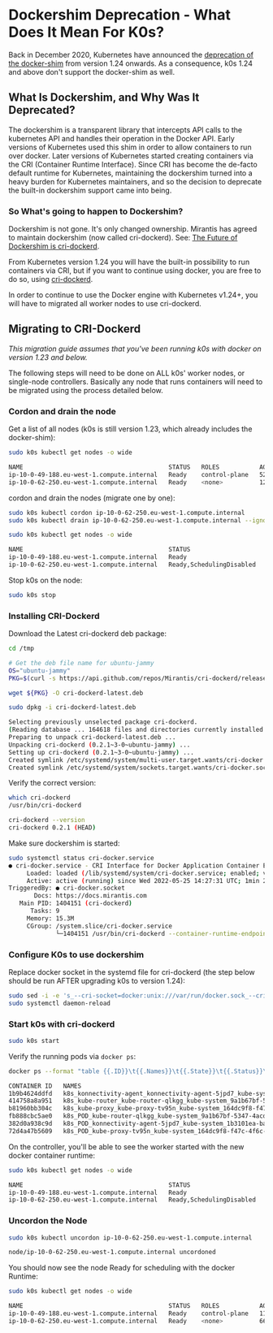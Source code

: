 # Dockershim Deprecation - What Does It Mean For K0s?

Back in December 2020, Kubernetes have announced the [deprecation of the
docker-shim][deprecate-dockershim] from version 1.24 onwards. As a consequence,
k0s 1.24 and above don't support the docker-shim as well.

[deprecate-dockershim]: https://kubernetes.io/blog/2020/12/02/dockershim-faq/

## What Is Dockershim, and Why Was It Deprecated?

The dockershim is a transparent library that intercepts API calls to the kubernetes API and handles their operation in the Docker API. Early versions of Kubernetes used this shim in order to allow containers to run over docker. Later versions of Kubernetes started creating containers via the CRI (Container Runtime Interface). Since CRI has become the de-facto default runtime for Kubernetes, maintaining the dockershim turned into a heavy burden for Kubernetes maintainers, and so the decision to deprecate the built-in dockershim support came into being.

### So What's going to happen to Dockershim?

Dockershim is not gone. It's only changed ownership. Mirantis has agreed to maintain dockershim (now called cri-dockerd). See: [The Future of Dockershim is cri-dockerd](https://www.mirantis.com/blog/the-future-of-dockershim-is-cri-dockerd/).

From Kubernetes version 1.24 you will have the built-in possibility to run containers via CRI, but if you want to continue using docker, you are free to do so, using [cri-dockerd](https://github.com/Mirantis/cri-dockerd).

In order to continue to use the Docker engine with Kubernetes v1.24+, you will have to migrated all worker nodes to use cri-dockerd.

## Migrating to CRI-Dockerd

*This migration guide assumes that you've been running k0s with docker on version 1.23 and below.*

The following steps will need to be done on ALL k0s' worker nodes, or single-node controllers. Basically any node that runs containers will need to be migrated using the process detailed below.

### Cordon and drain the node

Get a list of all nodes (k0s is still version 1.23, which already includes the docker-shim):

```sh
sudo k0s kubectl get nodes -o wide

NAME                                        STATUS   ROLES           AGE   VERSION       INTERNAL-IP   EXTERNAL-IP   OS-IMAGE             KERNEL-VERSION    CONTAINER-RUNTIME
ip-10-0-49-188.eu-west-1.compute.internal   Ready    control-plane   52m   v1.25.3+k0s   10.0.49.188   <none>        Ubuntu 20.04.4 LTS   5.13.0-1022-aws   docker://20.10.16
ip-10-0-62-250.eu-west-1.compute.internal   Ready    <none>          12s   v1.25.3+k0s   10.0.62.250   <none>        Ubuntu 20.04.4 LTS   5.13.0-1017-aws   docker://20.10.16
```

cordon and drain the nodes (migrate one by one):

```sh
sudo k0s kubectl cordon ip-10-0-62-250.eu-west-1.compute.internal 
sudo k0s kubectl drain ip-10-0-62-250.eu-west-1.compute.internal --ignore-daemonsets
```

```sh
sudo k0s kubectl get nodes -o wide

NAME                                        STATUS                     ROLES           AGE     VERSION       INTERNAL-IP   EXTERNAL-IP   OS-IMAGE             KERNEL-VERSION    CONTAINER-RUNTIME
ip-10-0-49-188.eu-west-1.compute.internal   Ready                      control-plane   56m     v1.25.3+k0s   10.0.49.188   <none>        Ubuntu 20.04.4 LTS   5.13.0-1022-aws   docker://20.10.16
ip-10-0-62-250.eu-west-1.compute.internal   Ready,SchedulingDisabled   <none>          3m40s   v1.25.3+k0s   10.0.62.250   <none>        Ubuntu 20.04.4 LTS   5.13.0-1017-aws   docker://20.10.16
```

Stop k0s on the node:

```sh
sudo k0s stop
```

### Installing CRI-Dockerd

Download the Latest cri-dockerd deb package:

```sh
cd /tmp

# Get the deb file name for ubuntu-jammy
OS="ubuntu-jammy"
PKG=$(curl -s https://api.github.com/repos/Mirantis/cri-dockerd/releases/latest | grep ${OS} | grep http | cut -d '"' -f 4)

wget ${PKG} -O cri-dockerd-latest.deb

sudo dpkg -i cri-dockerd-latest.deb

Selecting previously unselected package cri-dockerd.
(Reading database ... 164618 files and directories currently installed.)
Preparing to unpack cri-dockerd-latest.deb ...
Unpacking cri-dockerd (0.2.1~3-0~ubuntu-jammy) ...
Setting up cri-dockerd (0.2.1~3-0~ubuntu-jammy) ...
Created symlink /etc/systemd/system/multi-user.target.wants/cri-docker.service → /lib/systemd/system/cri-docker.service.
Created symlink /etc/systemd/system/sockets.target.wants/cri-docker.socket → /lib/systemd/system/cri-docker.socket.
```

Verify the correct version:

```sh
which cri-dockerd
/usr/bin/cri-dockerd

cri-dockerd --version
cri-dockerd 0.2.1 (HEAD)
```

Make sure dockershim is started:

```sh
sudo systemctl status cri-docker.service
● cri-docker.service - CRI Interface for Docker Application Container Engine
     Loaded: loaded (/lib/systemd/system/cri-docker.service; enabled; vendor preset: enabled)
     Active: active (running) since Wed 2022-05-25 14:27:31 UTC; 1min 23s ago
TriggeredBy: ● cri-docker.socket
       Docs: https://docs.mirantis.com
   Main PID: 1404151 (cri-dockerd)
      Tasks: 9
     Memory: 15.3M
     CGroup: /system.slice/cri-docker.service
             └─1404151 /usr/bin/cri-dockerd --container-runtime-endpoint fd:// --network-plugin=

```

### Configure K0s to use dockershim

Replace docker socket in the systemd file for cri-dockerd (the step below should be run AFTER upgrading k0s to version 1.24):

```sh
sudo sed -i -e 's_--cri-socket=docker:unix:///var/run/docker.sock_--cri-socket docker:unix:///var/run/cri-dockerd.sock_' /etc/systemd/system/k0sworker.service
sudo systemctl daemon-reload
```

### Start k0s with cri-dockerd

```sh
sudo k0s start
```

Verify the running pods via `docker ps`:

```sh
docker ps --format "table {{.ID}}\t{{.Names}}\t{{.State}}\t{{.Status}}\t{{.Image}}"

CONTAINER ID   NAMES                                                                                                STATE     STATUS          IMAGE
1b9b4624ddfd   k8s_konnectivity-agent_konnectivity-agent-5jpd7_kube-system_1b3101ea-baeb-4a22-99a2-088d7ca5be85_1   running   Up 51 minutes   quay.io/k0sproject/apiserver-network-proxy-agent
414758a8a951   k8s_kube-router_kube-router-qlkgg_kube-system_9a1b67bf-5347-4acd-98ac-f9a67f2db730_1                 running   Up 51 minutes   3a67679337a5
b81960bb304c   k8s_kube-proxy_kube-proxy-tv95n_kube-system_164dc9f8-f47c-4f6c-acb7-ede5dbcd63cd_1                   running   Up 51 minutes   k8s.gcr.io/kube-proxy
fb888cbc5ae0   k8s_POD_kube-router-qlkgg_kube-system_9a1b67bf-5347-4acd-98ac-f9a67f2db730_0                         running   Up 51 minutes   k8s.gcr.io/pause:3.1
382d0a938c9d   k8s_POD_konnectivity-agent-5jpd7_kube-system_1b3101ea-baeb-4a22-99a2-088d7ca5be85_0                  running   Up 51 minutes   k8s.gcr.io/pause:3.1
72d4a47b5609   k8s_POD_kube-proxy-tv95n_kube-system_164dc9f8-f47c-4f6c-acb7-ede5dbcd63cd_0                          running   Up 51 minutes   k8s.gcr.io/pause:3.1
```

On the controller, you'll be able to see the worker started with the new docker container runtime:

```sh
sudo k0s kubectl get nodes -o wide

NAME                                        STATUS                     ROLES           AGE    VERSION       INTERNAL-IP   EXTERNAL-IP   OS-IMAGE             KERNEL-VERSION    CONTAINER-RUNTIME
ip-10-0-49-188.eu-west-1.compute.internal   Ready                      control-plane   117m   v1.25.3+k0s   10.0.49.188   <none>        Ubuntu 20.04.4 LTS   5.13.0-1022-aws   docker://20.10.16
ip-10-0-62-250.eu-west-1.compute.internal   Ready,SchedulingDisabled   <none>          64m    v1.25.3+k0s   10.0.62.250   <none>        Ubuntu 20.04.4 LTS   5.13.0-1017-aws   docker://20.10.16
```

### Uncordon the Node

```sh
sudo k0s kubectl uncordon ip-10-0-62-250.eu-west-1.compute.internal

node/ip-10-0-62-250.eu-west-1.compute.internal uncordoned
```

You should now see the node Ready for scheduling with the docker Runtime:

```sh
sudo k0s kubectl get nodes -o wide

NAME                                        STATUS   ROLES           AGE    VERSION       INTERNAL-IP   EXTERNAL-IP   OS-IMAGE             KERNEL-VERSION    CONTAINER-RUNTIME
ip-10-0-49-188.eu-west-1.compute.internal   Ready    control-plane   119m   v1.25.3+k0s   10.0.49.188   <none>        Ubuntu 20.04.4 LTS   5.13.0-1022-aws   docker://20.10.16
ip-10-0-62-250.eu-west-1.compute.internal   Ready    <none>          66m    v1.25.3+k0s   10.0.62.250   <none>        Ubuntu 20.04.4 LTS   5.13.0-1017-aws   docker://20.10.16
```

